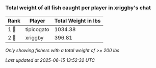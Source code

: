 ### Total weight of all fish caught per player in xriggby's chat
| Rank | Player | Total Weight in lbs |
|------|--------|---------|
| 1 🥇  | tipicogato | 1034.38 |
| 2 🥈  | xriggby | 396.81 |

_Only showing fishers with a total weight of >= 200 lbs_

_Last updated at 2025-06-15 13:52:32 UTC_
